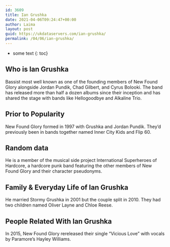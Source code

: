 ```yaml
---
id: 3609
title: Ian Grushka
date: 2021-04-06T09:24:47+00:00
author: Laima
layout: post
guid: https://ukdataservers.com/ian-grushka/
permalink: /04/06/ian-grushka/
---
```


* some text
{: toc}


## Who is Ian Grushka
                  
                  
                  
Bassist most well known as one of the founding members of New Found Glory alongside Jordan Pundik, Chad Gilbert, and Cyrus Bolooki. The band has released more than half a dozen albums since their inception and has shared the stage with bands like Hellogoodbye and Alkaline Trio.
                  
              
            
              
            
                
                
                
## Prior to Popularity
                  
                  
                  
New Found Glory formed in 1997 with Grushka and Jordan Pundik. They&#8217;d previously been in bands together named Inner City Kids and Flip 60.
                  
              
            
              
            
                
                
                
## Random data
                  
                  
                  
He is a member of the musical side project International Superheroes of Hardcore, a hardcore punk band featuring the other members of New Found Glory and their character pseudonyms.
                  
              
            
              
            
                
                
                
## Family & Everyday Life of Ian Grushka
                  
                  
                  
He married Stormy Grushka in 2001 but the couple split in 2010. They had two children named Oliver Layne and Chloe Reese.
                  
              
            
              
            
                
                
                
## People Related With Ian Grushka
                  
                  
                  
In 2015, New Found Glory rereleased their single &#8220;Vicious Love&#8221; with vocals by Paramore&#8217;s Hayley Williams.
                  
              
            
              
            
                
              
            
              
              
            
            
              
            
          
          
          
